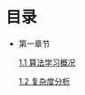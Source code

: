 # 目录
+ 第一章节

   [1.1 算法学习概况](./chapter_1/1_算法学习概况.md)
   
   [1.2 复杂度分析](./chapter_1/2_Complexity.md)
